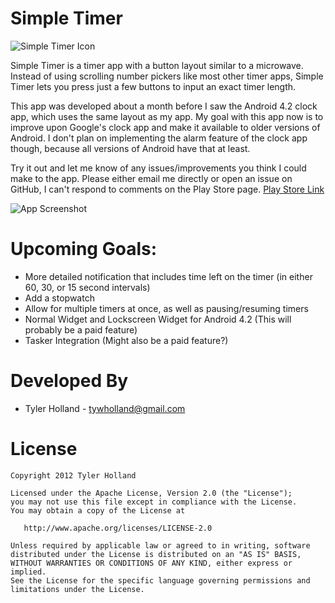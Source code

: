 Simple Timer
=================
![Simple Timer Icon][2]

Simple Timer is a timer app with a button layout similar to a microwave. Instead of using scrolling number pickers like most other timer apps, Simple Timer lets you press just a few buttons to input an exact timer length.

This app was developed about a month before I saw the Android 4.2 clock app, which uses the same layout as my app. My goal with this app now is to improve upon Google's clock app and make it available to older versions of Android. I don't plan on implementing the alarm feature of the clock app though, because all versions of Android have that at least.

Try it out and let me know of any issues/improvements you think I could make to the app. Please either email me directly or open an issue on GitHub, I can't respond to comments on the Play Store page.
[Play Store Link][1]

![App Screenshot][3]

Upcoming Goals: 
================
* More detailed notification that includes time left on the timer (in either 60, 30, or 15 second intervals)
* Add a stopwatch
* Allow for multiple timers at once, as well as pausing/resuming timers
* Normal Widget and Lockscreen Widget for Android 4.2 (This will probably be a paid feature)
* Tasker Integration (Might also be a paid feature?)


Developed By
============

* Tyler Holland - <tywholland@gmail.com>



License
=======

    Copyright 2012 Tyler Holland

    Licensed under the Apache License, Version 2.0 (the "License");
    you may not use this file except in compliance with the License.
    You may obtain a copy of the License at

       http://www.apache.org/licenses/LICENSE-2.0

    Unless required by applicable law or agreed to in writing, software
    distributed under the License is distributed on an "AS IS" BASIS,
    WITHOUT WARRANTIES OR CONDITIONS OF ANY KIND, either express or implied.
    See the License for the specific language governing permissions and
    limitations under the License.





 [1]: https://play.google.com/store/apps/details?id=com.tywholland.simpletimer
 [2]: https://lh5.ggpht.com/dCCTjrYM-dXAkDUbWvZHmoL9HPnszJdvjJPT7QNsVA-ARxje5WFq7gM5FV4aANKN68s=w124
 [3]: https://lh4.ggpht.com/E-7GDw6QAO7XJedPMw97kX_kbsW8o4Cnx-CgWwcOFtdm9ck6QOijihTwmSEsIoyJXQ